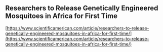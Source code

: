 ## Researchers to Release Genetically Engineered Mosquitoes in Africa for First Time
  
  [https://www.scientificamerican.com/article/researchers-to-release-genetically-engineered-mosquitoes-in-africa-for-first-time/](https://www.scientificamerican.com/article/researchers-to-release-genetically-engineered-mosquitoes-in-africa-for-first-time/)